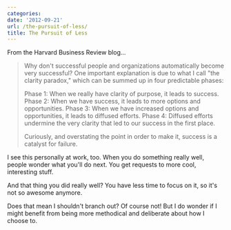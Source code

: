 ```yaml
---
categories:
date: '2012-09-21'
url: /the-pursuit-of-less/
title: The Pursuit of Less
---
```


From the Harvard Business Review blog...

<blockquote>Why don't successful people and organizations automatically become very successful? One important explanation is due to what I call "the clarity paradox," which can be summed up in four predictable phases:

Phase 1: When we really have clarity of purpose, it leads to success.
Phase 2: When we have success, it leads to more options and opportunities.
Phase 3: When we have increased options and opportunities, it leads to diffused efforts.
Phase 4: Diffused efforts undermine the very clarity that led to our success in the first place.

Curiously, and overstating the point in order to make it, success is a catalyst for failure.</blockquote>

I see this personally at work, too. When you do something really well, people wonder what you'll do next. You get requests to more cool, interesting stuff.

And that thing you did really well? You have less time to focus on it, so it's not so awesome anymore.

Does that mean I shouldn't branch out? Of course not! But I do wonder if I might benefit from being more methodical and deliberate about how I choose to.